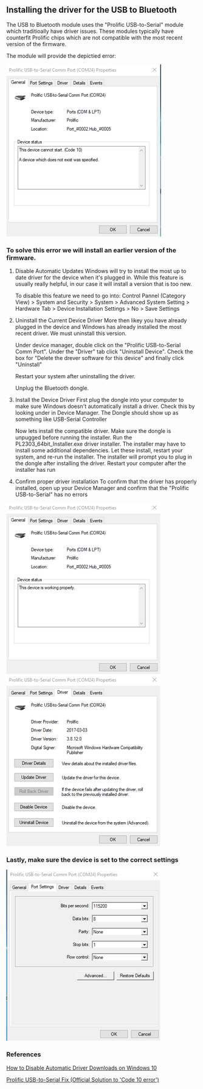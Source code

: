 ## Installing the driver for the USB to Bluetooth ##

The USB to Bluetooth module uses the "Prolific USB-to-Serial" module which traditioally have driver issues. These modules typically have counterfit Prolific chips which are not compatible with the most recent version of the firmware. 

The module will provide the depictied error:

![Alt text](Images/Screenshot_1.png "Driver Error")

### To solve this error we will install an earlier version of the firmware. ###

1. Disable Automatic Updates
    Windows will try to install the most up to date driver for the device when it's plugged in. While this feature is usually really helpful, in our case it will install a version that is too new.
    
    To disable this feature we need to go into:
    Control Pannel (Category View) > System and Security > System > Advanced System Setting > Hardware Tab > Device Installation Settings > No > Save Settings
    
2. Uninstall the Current Device Driver
    More then likey you have already plugged in the device and Windows has already installed the most recent driver. We must uninstall this version.
    
    Under device manager, double click on the "Prolific USB-to-Serial Comm Port". Under the "Driver" tab click "Uninstall Device". Check the box for "Delete the drever software for this device" and finally click "Uninstall"
    
    Restart your system after uninstalling the driver.
    
    Unplug the Bluetooth dongle.
    
3.  Install the Device Driver
	First plug the dongle into your computer to make sure Windows doesn't automatically install a driver. Check this by looking under in Device Manager. The Dongle should show up as something like USB-Serial Controller
	
	Now lets install the compatible driver. Make sure the dongle is unpugged before running the installer. 
	Run the PL2303_64bit_Installer.exe driver installer. The installer may have to install some additional dependencies. Let these install, restart your system, and re-run the installer. 
	The installer will prompt you to plug in the dongle after installing the driver. Restart your computer after the installer has run
	
4. Confirm proper driver installation
	To confirm that the driver has properly installed, open up your Device Manager and confirm that the "Prolific USB-to-Serial" has no errors
	
![Alt text](Images/Screenshot_2.png "Working Driver")
![Alt text](Images/Screenshot_3.png "Driver Version Information")

### Lastly, make sure the device is set to the correct settings ###

![Alt text](Images/Screenshot_4.png "Device Settings")
	
### References ###

 [How to Disable Automatic Driver Downloads on Windows 10](https://www.laptopmag.com/articles/disable-automatic-driver-downloads-on-windows-10)

 [Prolific USB-to-Serial Fix (Official Solution to 'Code 10 error')](http://www.totalcardiagnostics.com/support/Knowledgebase/Article/View/92/20/prolific-usb-to-serial-fix-official-solution-to-code-10-error)
